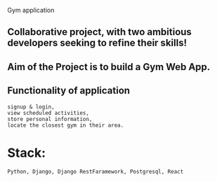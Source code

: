 Gym application 

## Collaborative project, with two ambitious developers seeking to refine their skills!

## Aim of the Project is to build a Gym Web App.

## Functionality of application
    signup & login,
    view scheduled activities, 
    store personal information,
    locate the closest gym in their area. 
  

# Stack:
    Python, Django, Django RestFaramework, Postgresql, React
